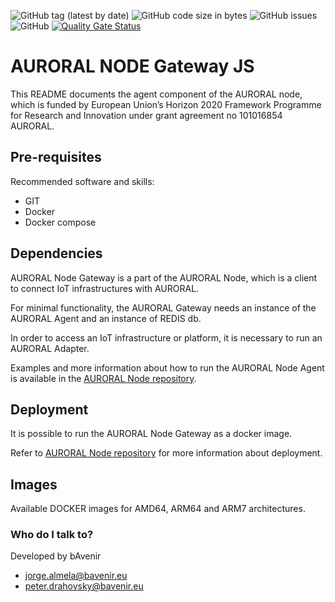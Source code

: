 ![GitHub tag (latest by date)](https://img.shields.io/github/v/tag/AuroralH2020/auroral-gateway-js)
![GitHub code size in bytes](https://img.shields.io/github/languages/code-size/AuroralH2020/auroral-gateway-js)
![GitHub issues](https://img.shields.io/github/issues-raw/AuroralH2020/auroral-gateway-js)
![GitHub](https://img.shields.io/github/license/AuroralH2020/auroral-gateway-js)
[![Quality Gate Status](https://sonar.bavenir.eu/api/project_badges/measure?project=auroral-js-gateway&metric=alert_status&token=squ_209c86b285af7fe433b94e069c3b5794302fe13b)](https://sonar.bavenir.eu/dashboard?id=auroral-js-gateway)
# AURORAL NODE Gateway JS #

This README documents the agent component of the AURORAL node, which is funded by European Union’s Horizon 2020 Framework Programme for Research and Innovation under grant agreement no 101016854 AURORAL.

## Pre-requisites ##

Recommended software and skills:

- GIT
- Docker
- Docker compose 

## Dependencies ##

AURORAL Node Gateway is a part of the AURORAL Node, which is a client to connect IoT infrastructures with AURORAL.

For minimal functionality, the AURORAL Gateway needs an instance of the AURORAL Agent and an instance of REDIS db.

In order to access an IoT infrastructure or platform, it is necessary to run an AURORAL Adapter.

Examples and more information about how to run the AURORAL Node Agent is available in the [AURORAL Node repository](https://github.com/AuroralH2020/auroral-node/wiki).

## Deployment ##

It is possible to run the AURORAL Node Gateway as a docker image.

Refer to [AURORAL Node repository](https://github.com/AuroralH2020/auroral-node/wiki) for more information about deployment.

## Images ##

Available DOCKER images for AMD64, ARM64 and ARM7 architectures.

### Who do I talk to? ###

Developed by bAvenir

* jorge.almela@bavenir.eu
* peter.drahovsky@bavenir.eu